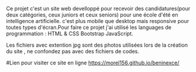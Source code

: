 Ce projet c'est un site web develloppé pour recevoir des candidatures(pour deux catégories, ceux juniors et ceux seniors) pour une école d'été en intelligence artificielle. c'est plus mobile que desktop mais responsive pour toutes types d'écran.Pour faire ce projet j'ai utilisé les languages de programmation :
HTML & CSS 
Bootstrap
JavaScript.

Les fichiers avec extention jpg sont des photos utilisées lors de la création du site , ne confondez pas avec des fichiers  de codes.


#Lien pour visiter ce site en ligne
https://morel156.github.io/beninexce/
